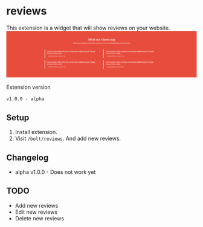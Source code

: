 # reviews
This extension is a widget that will show reviews on your website.
![Bolt screenshot](https://github.com/ricardo-evalue8/reviews/blob/master/assets/screenshot1.png)

Extension version
```
v1.0.0 - alpha
```

## Setup

1. Install extension.
1. Visit `/bolt/reviews`. And add new reviews.


## Changelog

* alpha v1.0.0 - Does not work yet

## TODO
* Add new reviews
* Edit new reviews
* Delete new reviews
